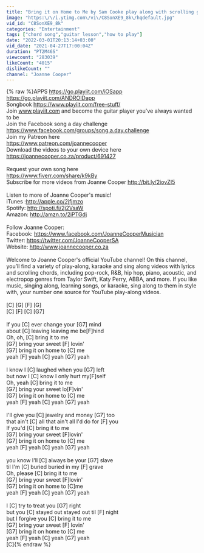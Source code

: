 ```yaml
---
title: "Bring it on Home to Me by Sam Cooke play along with scrolling guitar chords and lyrics"
image: "https:\/\/i.ytimg.com\/vi\/C8SonXE9_8k\/hqdefault.jpg"
vid_id: "C8SonXE9_8k"
categories: "Entertainment"
tags: ["chord song","guitar lesson","how to play"]
date: "2022-03-01T20:13:14+03:00"
vid_date: "2021-04-27T17:00:04Z"
duration: "PT2M46S"
viewcount: "283039"
likeCount: "4015"
dislikeCount: ""
channel: "Joanne Cooper"
---
```

{% raw %}APPS <a rel="nofollow" target="blank" href="https://go.playiit.com/iOSapp">https://go.playiit.com/iOSapp</a> <a rel="nofollow" target="blank" href="https://go.playiit.com/ANDROIDapp">https://go.playiit.com/ANDROIDapp</a><br />Songbook <a rel="nofollow" target="blank" href="https://www.playiit.com/free-stuff/">https://www.playiit.com/free-stuff/</a><br />Join www.playiit.com and become the guitar player you've always wanted to be<br />Join the Facebook song a day challenge <a rel="nofollow" target="blank" href="https://www.facebook.com/groups/song.a.day.challenge">https://www.facebook.com/groups/song.a.day.challenge</a>  <br />Join my Patreon here <br /><a rel="nofollow" target="blank" href="https://www.patreon.com/joannecooper">https://www.patreon.com/joannecooper</a><br />Download the videos to your own device here<br /><a rel="nofollow" target="blank" href="https://joannecooper.co.za/product/691427">https://joannecooper.co.za/product/691427</a>  <br /><br />Request your own song here<br /><a rel="nofollow" target="blank" href="https://www.fiverr.com/share/k9kBy">https://www.fiverr.com/share/k9kBy</a><br />Subscribe for more videos from Joanne Cooper <a rel="nofollow" target="blank" href="http://bit.ly/2iovZI5">http://bit.ly/2iovZI5</a><br /><br />Listen to more of Joanne Cooper's music!<br />iTunes :<a rel="nofollow" target="blank" href="http://apple.co/2jfjmzo">http://apple.co/2jfjmzo</a><br />Spotify: <a rel="nofollow" target="blank" href="http://spoti.fi/2j2VsaW">http://spoti.fi/2j2VsaW</a><br />Amazon: <a rel="nofollow" target="blank" href="http://amzn.to/2iPTGdj">http://amzn.to/2iPTGdj</a><br /><br />Follow Joanne Cooper:<br />Facebook: <a rel="nofollow" target="blank" href="https://www.facebook.com/JoanneCooperMusician">https://www.facebook.com/JoanneCooperMusician</a><br />Twitter: <a rel="nofollow" target="blank" href="https://twitter.com/JoanneCooperSA">https://twitter.com/JoanneCooperSA</a><br />Website: <a rel="nofollow" target="blank" href="http://www.joannecooper.co.za">http://www.joannecooper.co.za</a><br /><br />Welcome to Joanne Cooper's official YouTube channel! On this channel, you’ll find a variety of play-along, karaoke and sing along videos with lyrics and scrolling chords, including pop-rock, R&amp;B, hip hop, piano, acoustic, and electropop genres from Taylor Swift, Katy Perry, ABBA, and more. If you like music, singing along, learning songs, or karaoke, sing along to them in style with, your number one source for YouTube play-along videos.<br /><br />[C] [G] [F] [G] <br />[C] [F] [C] [G7]<br /><br />If you [C] ever change your [G7] mind<br />about [C] leaving leaving me be[F]hind<br />Oh, oh, [C] bring it to me <br />[G7] bring your sweet [F] lovin'<br />[G7] bring it on home to [C] me <br />yeah [F] yeah [C] yeah [G7] yeah<br /><br />I know I [C] laughed when you [G7] left<br />but now I [C] know I only hurt my[F]self<br />Oh, yeah [C] bring it to me<br />[G7] bring your sweet lo[F]vin'<br />[G7] bring it on home to [C] me<br />yeah [F] yeah [C] yeah [G7] yeah<br /><br />I'll give you [C] jewelry and money [G7] too<br />that ain't [C] all that ain't all I'd do for [F] you<br />If you'd [C] bring it to me <br />[G7] bring your sweet [F]lovin'<br />[G7] bring it on home to [C] me<br />yeah [F] yeah [C] yeah [G7] yeah<br /><br />you know I'll [C] always be your [G7] slave<br />til I'm [C] buried buried in my [F] grave<br />Oh, please [C] bring it to me<br />[G7] bring your sweet [F]lovin'<br />[G7] bring it on home to [C]me<br />yeah [F] yeah [C] yeah [G7] yeah<br /><br />I [C] try to treat you [G7] right<br />but you [C] stayed out stayed out til [F] night<br />but I forgive you [C] bring it to me <br />[G7] bring your sweet [F] lovin'<br />[G7] bring it on home to [C] me<br />yeah [F] yeah [C] yeah [G7] yeah<br />[C]{% endraw %}
